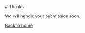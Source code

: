 <main>
    # Thanks
<p>We will handle your submission soon.</p>
<p><a href='/'>Back to home</a></p>

  </main>
